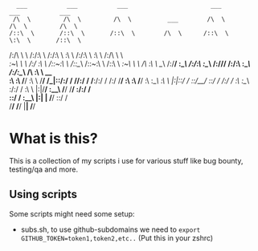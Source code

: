 
      ___           ___           ___                       ___           ___           ___     
     /\  \         /\  \         /\  \          ___        /\  \         /\  \         /\  \    
    /::\  \       /::\  \       /::\  \        /\  \      /::\  \        \:\  \       /::\  \   
   /:/\ \  \     /:/\:\  \     /:/\:\  \       \:\  \    /:/\:\  \        \:\  \     /:/\ \  \  
  _\:\~\ \  \   /:/  \:\  \   /::\~\:\  \      /::\__\  /::\~\:\  \       /::\  \   _\:\~\ \  \ 
 /\ \:\ \ \__\ /:/__/ \:\__\ /:/\:\ \:\__\  __/:/\/__/ /:/\:\ \:\__\     /:/\:\__\ /\ \:\ \ \__\
 \:\ \:\ \/__/ \:\  \  \/__/ \/_|::\/:/  / /\/:/  /    \/__\:\/:/  /    /:/  \/__/ \:\ \:\ \/__/
  \:\ \:\__\    \:\  \          |:|::/  /  \::/__/          \::/  /    /:/  /       \:\ \:\__\  
   \:\/:/  /     \:\  \         |:|\/__/    \:\__\           \/__/     \/__/         \:\/:/  /  
    \::/  /       \:\__\        |:|  |       \/__/                                    \::/  /   
     \/__/         \/__/         \|__|                                                 \/__/    


# What is this?

This is a collection of my scripts i use for various stuff like bug bounty, testing/qa and more.


## Using scripts

Some scripts might need some setup:
+ subs.sh, to use github-subdomains we need to `export GITHUB_TOKEN=token1,token2,etc..` (Put this in your zshrc)
